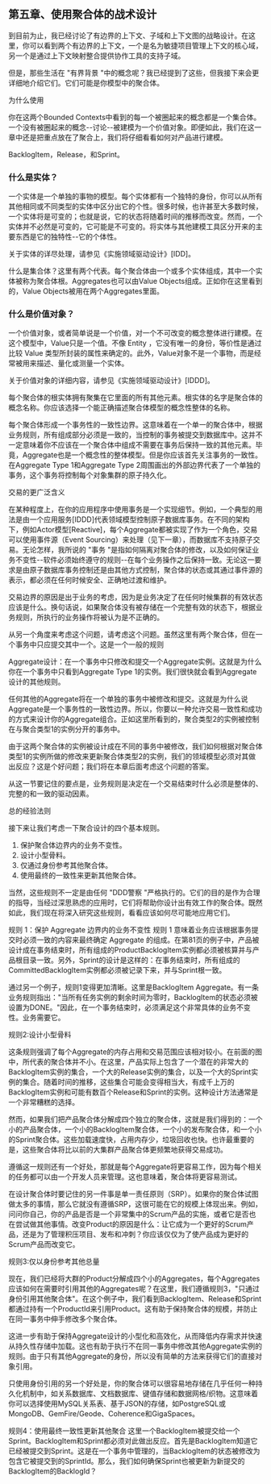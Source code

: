 ## 第五章、使用聚合体的战术设计 

到目前为止，我已经讨论了有边界的上下文、子域和上下文图的战略设计。在这里，你可以看到两个有边界的上下文，一个是名为敏捷项目管理上下文的核心域，另一个是通过上下文映射整合提供协作工具的支持子域。 

但是，那些生活在 "有界背景 "中的概念呢？我已经提到了这些，但我接下来会更详细地介绍它们。它们可能是你模型中的聚合体。 


为什么使用 

你在这两个Bounded Contexts中看到的每一个被圈起来的概念都是一个集合体。一个没有被圈起来的概念\--讨论\--被建模为一个价值对象。即便如此，我们在这一章中还是把重点放在了聚合上，我们将仔细看看如何对产品进行建模。

BacklogItem，Release，和Sprint。 

### 什么是实体？ 

一个实体是一个单独的事物的模型。每个实体都有一个独特的身份，你可以从所有其他相同或不同类型的实体中区分出它的个性。很多时候，也许甚至大多数时候，一个实体将是可变的；也就是说，它的状态将随着时间的推移而改变。然而，一个实体并不必然是可变的，它可能是不可变的。将实体与其他建模工具区分开来的主要东西是它的独特性--它的个体性。 

关于实体的详尽处理，请参见《实施领域驱动设计》\[IDD\]。 

什么是集合体？这里有两个代表。每个聚合体由一个或多个实体组成，其中一个实体被称为聚合体根。Aggregates也可以由Value Objects组成。正如你在这里看到的，Value Objects被用在两个Aggregates里面。 

### 什么是价值对象？ 

一个价值对象，或者简单说是一个价值，对一个不可改变的概念整体进行建模。在这个模型中，Value只是一个值。不像 Entity ，它没有唯一的身份，等价性是通过比较 Value 类型所封装的属性来确定的。此外，Value对象不是一个事物，而是经常被用来描述、量化或测量一个实体。 

关于价值对象的详细内容，请参见《实施领域驱动设计》\[IDDD\]。

每个聚合体的根实体拥有聚集在它里面的所有其他元素。根实体的名字是聚合体的概念名称。你应该选择一个能正确描述聚合体模型的概念性整体的名称。 

每个聚合体形成一个事务性的一致性边界。这意味着在一个单一的聚合体中，根据业务规则，所有组成部分必须是一致的，当控制的事务被提交到数据库中。这并不一定意味着你不应该在一个聚合体中组成不需要在事务后保持一致的其他元素。毕竟，Aggregate也是一个概念性的整体模型。但是你应该首先关注事务的一致性。在Aggregate Type 1和Aggregate Type 2周围画出的外部边界代表了一个单独的事务，这个事务将控制每个对象集群的原子持久化。 

交易的更广泛含义 

在某种程度上，在你的应用程序中使用事务是一个实现细节。例如，一个典型的用法是由一个应用服务\[IDDD\]代表领域模型控制原子数据库事务。在不同的架构下，例如Actor模型\[Reactive\]，每个Aggregate都被实现了作为一个角色，交易可以使用事件源（Event Sourcing）来处理（见下一章），而数据库不支持原子交易。无论怎样，我所说的 "事务 "是指如何隔离对聚合体的修改，以及如何保证业务不变性--软件必须始终遵守的规则--在每个业务操作之后保持一致。无论这一要求是由原子数据库事务控制还是由其他方式控制，聚合体的状态或其通过事件源的表示，都必须在任何时候安全、正确地过渡和维护。 

交易边界的原因是出于业务的考虑，因为是业务决定了在任何时候集群的有效状态应该是什么。换句话说，如果聚合体没有被存储在一个完整有效的状态下，根据业务规则，所执行的业务操作将被认为是不正确的。 

从另一个角度来考虑这个问题，请考虑这个问题。虽然这里有两个聚合体，但在一个事务中只应提交其中一个。这是一个一般的规则 

Aggregate设计：在一个事务中只修改和提交一个Aggregate实例。这就是为什么你在一个事务中只看到Aggregate Type 1的实例。我们很快就会看到Aggregate设计的其他规则。

任何其他的Aggregate将在一个单独的事务中被修改和提交。这就是为什么说Aggregate是一个事务性的一致性边界。所以，你要以一种允许交易一致性和成功的方式来设计你的Aggregate组合。正如这里所看到的，聚合类型2的实例被控制在与聚合类型1的实例分开的事务中。 

由于这两个聚合体的实例被设计成在不同的事务中被修改，我们如何根据对聚合体类型1的实例所做的修改来更新聚合体类型2的实例，我们的领域模型必须对其做出反应？这是个好问题；我们将在本章后面考虑这个问题的答案。 

从这一节要记住的要点是，业务规则是决定在一个交易结束时什么必须是整体的、完整的和一致的驱动因素。 

总的经验法则

接下来让我们考虑一下聚合设计的四个基本规则。 

1. 保护聚合体边界内的业务不变性。 
2. 设计小型骨料。 
3. 仅通过身份参考其他聚合体。 
4. 使用最终的一致性来更新其他聚合体。 

当然，这些规则不一定是由任何 "DDD警察 "严格执行的。它们的目的是作为合理的指导，当经过深思熟虑的应用时，它们将帮助你设计出有效工作的聚合体。既然如此，我们现在将深入研究这些规则，看看应该如何尽可能地应用它们。 


规则 1：保护 Aggregate 边界内的业务不变性 规则 1 意味着业务应该根据事务提交时必须一致的内容来最终确定 Aggregate 的组成。在第81页的例子中，产品被设计成在事务结束时，所有组成的ProductBacklogItem实例都必须被核算并与产品根目录一致。另外，Sprint的设计是这样的：在事务结束时，所有组成的CommittedBacklogItem实例都必须被记录下来，并与Sprint根一致。


通过另一个例子，规则1变得更加清晰。这里是BacklogItem Aggregate。有一条业务规则指出："当所有任务实例的剩余时间为零时，BacklogItem的状态必须被设置为DONE。"因此，在一个事务结束时，必须满足这个非常具体的业务不变性。业务需要它。 


规则2:设计小型骨料 

这条规则强调了每个Aggregate的内存占用和交易范围应该相对较小。在前面的图中，所代表的聚合体并不小。在这里，产品实际上包含了一个潜在的非常大的BacklogItem实例的集合，一个大的Release实例的集合，以及一个大的Sprint实例的集合。随着时间的推移，这些集合可能会变得相当大，有成千上万的BacklogItem实例和可能有数百个Release和Sprint的实例。这种设计方法通常是一个非常糟糕的选择。

然而，如果我们把产品聚合体分解成四个独立的聚合体，这就是我们得到的：一个小的产品聚合体，一个小的BacklogItem聚合体，一个小的发布聚合体，和一个小的Sprint聚合体。这些加载速度快，占用内存少，垃圾回收也快。也许最重要的是，这些聚合体将比以前的大集群产品聚合体更频繁地获得交易成功。 

遵循这一规则还有一个好处，那就是每个Aggregate将更容易工作，因为每个相关的任务都可以由一个开发人员来管理。这也意味着，聚合体将更容易测试。 

在设计聚合体时要记住的另一件事是单一责任原则（SRP）。如果你的聚合体试图做太多的事情，那么它就没有遵循SRP，这很可能在它的规模上体现出来。例如，问问你自己，你的产品是否是一个非常集中的Scrum产品的实施，或者它是否也在尝试做其他事情。改变Product的原因是什么：让它成为一个更好的Scrum产品，还是为了管理积压项目、发布和冲刺？你应该仅仅为了使产品成为更好的Scrum产品而改变它。

规则3:仅以身份参考其他总量 

现在，我们已经将大群的Product分解成四个小的Aggregates，每个Aggregates应该如何在需要时引用其他的Aggregates呢？在这里，我们遵循规则3，"只通过身份引用其他聚合体"。在这个例子中，我们看到BacklogItem、Release和Sprint都通过持有一个ProductId来引用Product。这有助于保持聚合体的规模，并防止在同一事务中伸手修改多个聚合体。 

这进一步有助于保持Aggregate设计的小型化和高效化，从而降低内存需求并快速从持久性存储中加载。这也有助于执行不在同一事务中修改其他Aggregate实例的规则。由于只有其他Aggregate的身份，所以没有简单的方法来获得它们的直接对象引用。 

只使用身份引用的另一个好处是，你的聚合体可以很容易地存储在几乎任何一种持久化机制中，如关系数据库、文档数据库、键值存储和数据网格/织物。这意味着你可以选择使用MySQL关系表、基于JSON的存储，如PostgreSQL或MongoDB、GemFire/Geode、Coherence和GigaSpaces。

规则4：使用最终一致性更新其他聚合 这里一个BacklogItem被提交给一个Sprint。BacklogItem和Sprint都必须对此做出反应。首先是BacklogItem知道它已经被提交到Sprint。这是在一个事务中管理的，当BacklogItem的状态被修改为包含它被提交到的SprintId。那么，我们如何确保Sprint也被更新为新提交的BacklogItem的BacklogId？